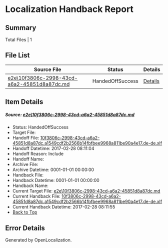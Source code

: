 # <a name='report-top'></a> Localization Handback Report

## Summary
 Total Files | 1

## File List
 Source File | Status | Details 
 ----------- | ------ | ------- 
 [e2e\10f3806c-2998-43cd-a6a2-45851d8a87dc.md](https://github.com/OpenLocalizationTestOrg/ol-test4/blob/17633b9c133fa9351e548f6c8f6ad97315579176/e2e/10f3806c-2998-43cd-a6a2-45851d8a87dc.md) | HandedOffSuccess | [Details](#ed956dcf81579aac255ccb91f454c158ab02239e1)

## Item Details
##### <a name='ed956dcf81579aac255ccb91f454c158ab02239e1'></a> Source: [e2e\10f3806c-2998-43cd-a6a2-45851d8a87dc.md](https://github.com/OpenLocalizationTestOrg/ol-test4/blob/17633b9c133fa9351e548f6c8f6ad97315579176/e2e/10f3806c-2998-43cd-a6a2-45851d8a87dc.md)
* Status: HandedOffSuccess
* Target File: 
* Handoff File: [10f3806c-2998-43cd-a6a2-45851d8a87dc.a1549cdf2b2566b14fbfbee9968a811be90a4e17.de-de.xlf](https://github.com/OpenLocalizationTestOrg/ol-test4-handoff/blob/150e7f09c0fa7f2c7fa1e2fb43cdea42cd2c63a6/ol-handoff/OpenLocalizationTestOrg/ol-test4-dede/xinjiang/ht/10f3806c-2998-43cd-a6a2-45851d8a87dc.a1549cdf2b2566b14fbfbee9968a811be90a4e17.de-de.xlf)
* Handoff Datetime: 2017-02-28 08:11:04
* Handoff Reason: Include
* Handoff Name: 
* Archive File: 
* Archive Datetime: 0001-01-01 00:00:00
* Handback File: 
* Handback Datetime: 0001-01-01 00:00:00
* Handback Name: 
* Current Target File: [e2e\10f3806c-2998-43cd-a6a2-45851d8a87dc.md](https://github.com/OpenLocalizationTestOrg/ol-test4-dede/blob/0496a17c6a613b5656c2a93d0e15be3795fbed9b/e2e/10f3806c-2998-43cd-a6a2-45851d8a87dc.md)
* Current Handback File: [10f3806c-2998-43cd-a6a2-45851d8a87dc.a1549cdf2b2566b14fbfbee9968a811be90a4e17.de-de.xlf](https://github.com/OpenLocalizationTestOrg/ol-test4-handback/blob/4f6ff228fa8b72063143832a9c845d6b5b7e06af/ol-handback/OpenLocalizationTestOrg/ol-test4-dede/xinjiang/ht/10f3806c-2998-43cd-a6a2-45851d8a87dc.a1549cdf2b2566b14fbfbee9968a811be90a4e17.de-de.xlf)
* Current Handback Datetime: 2017-02-28 08:11:55
* [Back to Top](#report-top)


## Error Details

Generated by OpenLocalization.
